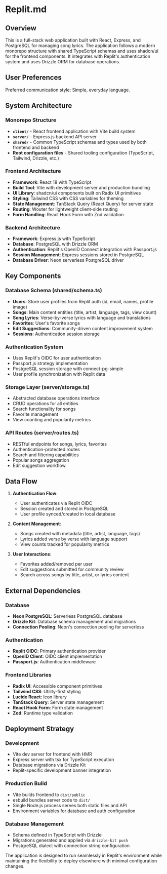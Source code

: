 # Replit.md

## Overview

This is a full-stack web application built with React, Express, and PostgreSQL for managing song lyrics. The application follows a modern monorepo structure with shared TypeScript schemas and uses shadcn/ui for the frontend components. It integrates with Replit's authentication system and uses Drizzle ORM for database operations.

## User Preferences

Preferred communication style: Simple, everyday language.

## System Architecture

### Monorepo Structure
- **`client/`** - React frontend application with Vite build system
- **`server/`** - Express.js backend API server
- **`shared/`** - Common TypeScript schemas and types used by both frontend and backend
- **Root configuration files** - Shared tooling configuration (TypeScript, Tailwind, Drizzle, etc.)

### Frontend Architecture
- **Framework**: React 18 with TypeScript
- **Build Tool**: Vite with development server and production bundling
- **UI Library**: shadcn/ui components built on Radix UI primitives
- **Styling**: Tailwind CSS with CSS variables for theming
- **State Management**: TanStack Query (React Query) for server state
- **Routing**: Wouter for lightweight client-side routing
- **Form Handling**: React Hook Form with Zod validation

### Backend Architecture
- **Framework**: Express.js with TypeScript
- **Database**: PostgreSQL with Drizzle ORM
- **Authentication**: Replit's OpenID Connect integration with Passport.js
- **Session Management**: Express sessions stored in PostgreSQL
- **Database Driver**: Neon serverless PostgreSQL driver

## Key Components

### Database Schema (shared/schema.ts)
- **Users**: Store user profiles from Replit auth (id, email, names, profile image)
- **Songs**: Main content entities (title, artist, language, tags, view count)
- **Song Lyrics**: Verse-by-verse lyrics with language and translations
- **Favorites**: User's favorite songs
- **Edit Suggestions**: Community-driven content improvement system
- **Sessions**: Authentication session storage

### Authentication System
- Uses Replit's OIDC for user authentication
- Passport.js strategy implementation
- PostgreSQL session storage with connect-pg-simple
- User profile synchronization with Replit data

### Storage Layer (server/storage.ts)
- Abstracted database operations interface
- CRUD operations for all entities
- Search functionality for songs
- Favorite management
- View counting and popularity metrics

### API Routes (server/routes.ts)
- RESTful endpoints for songs, lyrics, favorites
- Authentication-protected routes
- Search and filtering capabilities
- Popular songs aggregation
- Edit suggestion workflow

## Data Flow

1. **Authentication Flow**:
   - User authenticates via Replit OIDC
   - Session created and stored in PostgreSQL
   - User profile synced/created in local database

2. **Content Management**:
   - Songs created with metadata (title, artist, language, tags)
   - Lyrics added verse by verse with language support
   - View counts tracked for popularity metrics

3. **User Interactions**:
   - Favorites added/removed per user
   - Edit suggestions submitted for community review
   - Search across songs by title, artist, or lyrics content

## External Dependencies

### Database
- **Neon PostgreSQL**: Serverless PostgreSQL database
- **Drizzle Kit**: Database schema management and migrations
- **Connection Pooling**: Neon's connection pooling for serverless

### Authentication
- **Replit OIDC**: Primary authentication provider
- **OpenID Client**: OIDC client implementation
- **Passport.js**: Authentication middleware

### Frontend Libraries
- **Radix UI**: Accessible component primitives
- **Tailwind CSS**: Utility-first styling
- **Lucide React**: Icon library
- **TanStack Query**: Server state management
- **React Hook Form**: Form state management
- **Zod**: Runtime type validation

## Deployment Strategy

### Development
- Vite dev server for frontend with HMR
- Express server with tsx for TypeScript execution
- Database migrations via Drizzle Kit
- Replit-specific development banner integration

### Production Build
- Vite builds frontend to `dist/public`
- esbuild bundles server code to `dist/`
- Single Node.js process serves both static files and API
- Environment variables for database and auth configuration

### Database Management
- Schema defined in TypeScript with Drizzle
- Migrations generated and applied via `drizzle-kit push`
- PostgreSQL dialect with connection string configuration

The application is designed to run seamlessly in Replit's environment while maintaining the flexibility to deploy elsewhere with minimal configuration changes.